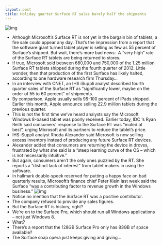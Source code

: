 ```yaml
---
layout: post
title: Holiday quarter Surface RT sales barely half the shipments
---
```

![img](http://media.idownloadblog.com/wp-content/uploads/2012/10/surface-tv-spot-ss.jpg)
* Although Microsoft’s Surface RT is not yet in the bargain bin of tablets, a fire sale could appear any day. That’s the impression from a report that the software giant turned tablet player is selling as few as 55 percent of Surface’s shipped. But wait, there’s more bad news:  A “very high” rate of the Surface RT tablets are being returned to stores.
* If true, Microsoft sold between 680,000 and 750,000 of the 1.25 million Surface RT tablets shipped during the fourth quarter of 2012. Little wonder, then that production of the first Surface has likely halted, according to one hardware research firm Thursday…
* In an interview with CNET, an IHS iSuppli analyst described fourth quarter sales of the Surface RT as “significantly lower, maybe on the order of 55 to 60 percent” of shipments.
* By comparison, Apple usually sells 95-100 percent of iPads shipped. Earlier this month, Apple announce selling 22.9 million tablets during the previous quarter.
* This is not the first time we’ve heard analysts say the Microsoft Windows 8-based tablet was poorly received. Earlier today, IDC ‘s Ryan Reith said consumers’ response to the Surface RT was “muted at best”, urging Microsoft and its partners to reduce the tablet’s price.
* IHS iSuppli analyst Rhoda Alexander said Microsoft is now selling excess inventory instead of producing any future Surface RT devices.
* Alexander added that consumers are returning the device in droves, frustrated by what she said is a “steep learning curve of the OS – which is not necessarily intuitive.”
* But again, consumers aren’t the only ones puzzled by the RT. She reports a “distinct lack of interest” from tablet makers in using the software.
* In hallmark double-speek reserved for putting a happy face on bad quarterly results, Microsoft’s finance chief Peter Klein last week said the Surface “was a contributing factor to revenue growth in the Windows business.”
![img](http://media.idownloadblog.com/wp-content/uploads/2012/11/Surface-RT-storage-options.jpg)
* Notice no mention that the Surface RT was a positive contributor.
* The company refused to provide any sales figures.
* But the Surface RT is history, right?
* We’re on to the Surface Pro, which should run all Windows applications – not just Windows 8.
* What?
* There’s a report that the 128GB Surface Pro only has 83GB of space available?
* The Surface soap opera just keeps giving and giving…

